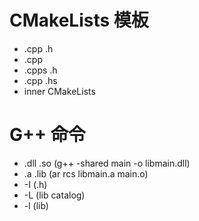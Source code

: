 # CMakeLists 模板 
- .cpp .h
- .cpp
- .cpps .h
- .cpp .hs
- inner CMakeLists

# G++ 命令

- .dll .so  (g++ -shared main -o libmain.dll)
- .a .lib  (ar rcs libmain.a main.o)
- -I (.h)
- -L (lib catalog)
- -l (lib)